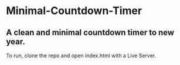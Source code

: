 # Minimal-Countdown-Timer


## A clean and minimal countdown timer to new year.

To run, clone the repo and open index.html with a Live Server. 
